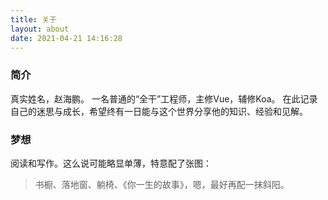 ```yaml
---
title: 关于
layout: about
date: 2021-04-21 14:16:28
---
```


### 简介
真实姓名，赵海鹏。
一名普通的“全干”工程师，主修Vue，辅修Koa。
在此记录自己的迷思与成长，希望终有一日能与这个世界分享他的知识、经验和见解。

### 梦想
阅读和写作。这么说可能略显单薄，特意配了张图：

> 书橱、落地窗、躺椅、《你一生的故事》，嗯，最好再配一抹斜阳。